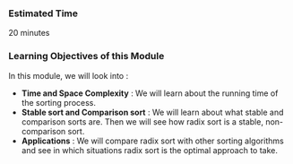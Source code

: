 ### Estimated Time

20 minutes

### Learning Objectives of this Module
In this module, we will look into :

   - **Time and Space Complexity** : We will learn about the running time of the sorting process.
   - **Stable sort and Comparison sort** : We will learn about what stable and comparison sorts are. Then we will see how radix sort is a stable, non-comparison sort.
   - **Applications** : We will compare radix sort with other sorting algorithms and see in which situations radix sort is the optimal approach to take.



